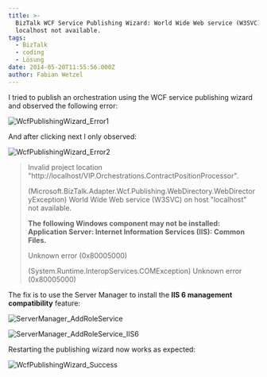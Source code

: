 ```yaml
---
title: >-
  BizTalk WCF Service Publishing Wizard: World Wide Web service (W3SVC) on host
  localhost not available.
tags:
  - BizTalk
  - coding
  - Lösung
date: 2014-05-20T11:55:56.000Z
author: Fabian Wetzel
---
```


I tried to publish an orchestration using the WCF service publishing wizard and observed the following error:

![WcfPublishingWizard_Error1](WcfPublishingWizard_Error1.png "WcfPublishingWizard_Error1")

And after clicking next I only observed:

![WcfPublishingWizard_Error2](WcfPublishingWizard_Error2.png "WcfPublishingWizard_Error2")

>Invalid project location 
>"http://localhost/VIP.Orchestrations.ContractPositionProcessor".
> 
>(Microsoft.BizTalk.Adapter.Wcf.Publishing.WebDirectory.WebDirectoryException) World Wide Web service (W3SVC) on host "localhost" not available.
> 
>**The following Windows component may not be installed: Application Server: Internet Information Services (IIS): Common Files.**
> 
> Unknown error (0x80005000)
> 
> (System.Runtime.InteropServices.COMException) Unknown error (0x80005000)  

The fix is to use the Server Manager to install the **IIS 6 management compatibility** feature:

![ServerManager_AddRoleService](ServerManager_AddRoleService.png "ServerManager_AddRoleService")

![ServerManager_AddRoleService_IIS6](ServerManager_AddRoleService_IIS6.png "ServerManager_AddRoleService_IIS6")

Restarting the publishing wizard now works as expected:

![WcfPublishingWizard_Success](WcfPublishingWizard_Success.png "WcfPublishingWizard_Success")


